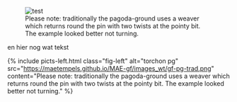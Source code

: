 <style>
  .f-pic-l3 { display: inline-block; margin-right:0; margin-top:0; margin-left:0; width: 30%; }
  p.f-txt-13 { display: inline-block; margin-right:0; margin-top:0; margin-left:2em; width: 50%; }
</style>  


<body>
<figure class="f-pic-13">
     <img src="https://maetempels.github.io/MAE-gf/images_wt/gf-pg-trad.png"  alt="test">
    <figcaption>Please note: traditionally the pagoda-ground uses a weaver which returns round the pin with two twists at the pointy bit. The example looked better not turning.</figcaption>
</figure>
<p class="txt-left">en hier nog wat tekst</p>  
  

{% include picts-left.html 
  class="fig-left"
  alt="torchon pg" 
  src="https://maetempels.github.io/MAE-gf/images_wt/gf-pg-trad.png" 
  content="Please note: traditionally the pagoda-ground uses a weaver which returns round the pin with two twists at the pointy bit. The example looked better not turning."
%}

</body>
